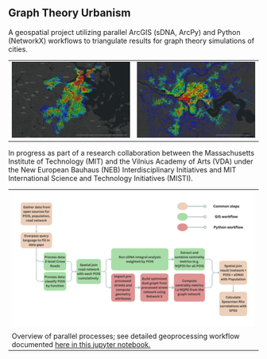## Graph Theory Urbanism

A geospatial project utilizing parallel ArcGIS (sDNA, ArcPy) and Python (NetworkX) workflows to triangulate results for graph theory simulations of cities.

<table>
  <tr>
    <td valign="center"><img src="Visualizations/bostonnqpd1kpywork.jpg"></td>
    <td valign="center"><img src="Visualizations/kaunasnqpd1kpywork.jpg"></td>
  </tr>
  <!-- <tr>
    <td valign="center">Boston, USA</td>
    <td valign="center">Kaunas, Lithuania</td>
  </tr> -->
 </table>

In progress as part of a research collaboration between the Massachusetts Institute of Technology (MIT) and the Vilnius Academy of Arts (VDA) under the New European Bauhaus (NEB) Interdisciplinary Initiatives and MIT International Science and Technology Initiatives (MISTI).

<table>
  <tr>
    <td valign="center"><img src="GIS_Python_dualprocess.png"></td>
  </tr>
  <tr>
    <td valign="center">Overview of parallel processes; see detailed geoprocessing workflow documented <a href="/Code/Process.ipynb"><u> here in this jupyter notebook.</u></a>
  </a></td>
  </tr>
 </table>
